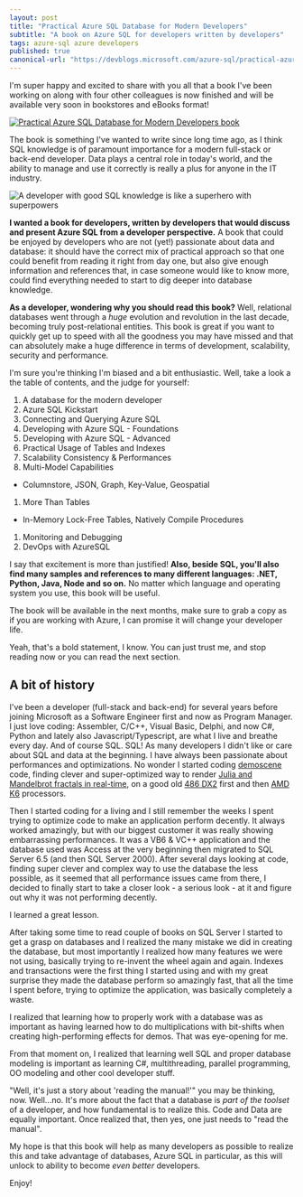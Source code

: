 ```yaml
---
layout: post
title: "Practical Azure SQL Database for Modern Developers"
subtitle: "A book on Azure SQL for developers written by developers"
tags: azure-sql azure developers 
published: true
canonical-url: "https://devblogs.microsoft.com/azure-sql/practical-azure-sql-database-for-modern-developers/"
---
```


I'm super happy and excited to share with you all that a book I've been working on along with four other colleagues is now finished and will be available very soon in bookstores and eBooks format!

[![Practical Azure SQL Database for Modern Developers book](./public/images/2020-09-02/image-01.png)](https://www.apress.com/it/book/9781484263693)

The book is something I've wanted to write since long time ago, as I think SQL knowledge is of paramount importance for a modern full-stack or back-end developer. Data plays a central role in today's world, and the ability to manage and use it correctly is really a plus for anyone in the IT industry. 

![A developer with good SQL knowledge is like a superhero with superpowers](./public/images/2020-09-02/image-02.png)

**I wanted a book for developers, written by developers that would discuss and present Azure SQL from a developer perspective.** A book that could be enjoyed by developers who are not (yet!) passionate about data and database: it should have the correct mix of practical approach so that one could benefit from reading it right from day one, but also give enough information and references that, in case someone would like to know more, could find everything needed to start to dig deeper into database knowledge.

**As a developer, wondering why you should read this book?** Well, relational databases went through a *huge* evolution and revolution in the last decade, becoming truly post-relational entities. This book is great if you want to quickly get up to speed with all the goodness you may have missed and that can absolutely make a huge difference in terms of development, scalability, security and performance. 

I'm sure you're thinking I'm biased and a bit enthusiastic. Well, take a look a the table of contents, and the judge for yourself:

1. A database for the modern developer
1. Azure SQL Kickstart
1. Connecting and Querying Azure SQL
1. Developing with Azure SQL - Foundations
1. Developing with Azure SQL - Advanced
1. Practical Usage of Tables and Indexes
1. Scalability Consistency & Performances
1. Multi-Model Capabilities 
  - Columnstore, JSON, Graph, Key-Value, Geospatial
1. More Than Tables 
  - In-Memory Lock-Free Tables, Natively Compile Procedures
1. Monitoring and Debugging
1. DevOps with AzureSQL

I say that excitement is more than justified! **Also, beside SQL, you'll also find many samples and references to many different languages: .NET, Python, Java, Node and so on.** No matter which language and operating system you use, this book will be useful.

The book will be available in the next months, make sure to grab a copy as if you are working with Azure, I can promise it will change your developer life.

Yeah, that's a bold statement, I know. You can just trust me, and stop reading now or you can read the next section.

## A bit of history

I've been a developer (full-stack and back-end) for several years before joining Microsoft as a Software Engineer first and now as Program Manager. I just love coding: Assembler, C/C++, Visual Basic, Delphi, and now C#, Python and lately also Javascript/Typescript, are what I live and breathe every day. And of course SQL. SQL! As many developers I didn't like or care about SQL and data at the beginning. I have always been passionate about performances and optimizations. No wonder I started coding [demoscene](https://en.wikipedia.org/wiki/Demoscene) code, finding clever and super-optimized way to render [Julia and Mandelbrot fractals in real-time](https://github.com/yorek/memory-lane/blob/main/FMANIA/FM2.C), on a good old [486 DX2](https://en.wikipedia.org/wiki/Intel_80486) first and then [AMD K6](https://en.wikipedia.org/wiki/AMD_K6) processors. 

Then I started coding for a living and I still remember the weeks I spent trying to optimize code to make an application perform decently. It always worked amazingly, but with our biggest customer it was really showing embarrassing performances. It was a VB6 & VC++ application and the database used was Access at the very beginning then migrated to SQL Server 6.5 (and then SQL Server 2000). After several days looking at code, finding super clever and complex way to use the database the less possible, as it seemed that all performance issues came from there, I decided to finally start to take a closer look - a serious look - at it and figure out why it was not performing decently. 

I learned a great lesson. 

After taking some time to read couple of books on SQL Server I started to get a grasp on databases and I realized the many mistake we did in creating the database, but most importantly I realized how many features we were not using, basically trying to re-invent the wheel again and again. Indexes and transactions were the first thing I started using and with my great surprise they made the database perform so amazingly fast, that all the time I spent before, trying to optimize the application, was basically completely a waste. 

I realized that learning how to properly work with a database was as important as having learned how to do multiplications with bit-shifts when creating high-performing effects for demos. That was eye-opening for me.

From that moment on, I realized that learning well SQL and proper database modeling is important as learning C#, multithreading, parallel programming, OO modeling and other cool developer stuff.

"Well, it's just a story about 'reading the manual!'" you may be thinking, now. Well...no. It's more about the fact that a database is *part of the toolset* of a developer, and how fundamental is to realize this. Code and Data are equally important. Once realized that, then yes, one just needs to "read the manual". 

My hope is that this book will help as many developers as possible to realize this and take advantage of databases, Azure SQL in particular, as this will unlock to ability to become _even better_ developers. 

Enjoy!